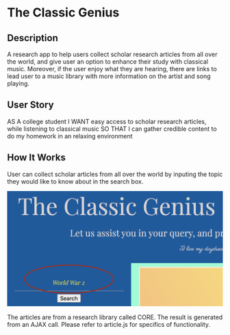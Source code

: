 # The Classic Genius

## Description 

A research app to help users collect scholar research articles from all over the world, and give user an option to enhance their study with classical music. Moreover, if the user enjoy what they are hearing, there are links to lead user to a music library with more information on the artist and song playing. 

## User Story

AS A college student 
I WANT easy access to scholar research articles, while listening to classical music
SO THAT I can gather credible content to do my homework in an relaxing environment

## How It Works 

User can collect scholar articles from all over the world by inputing the topic they would like to know about in the search box. 

<img src="screenshots/searchEx.png">

The articles are from a research library called CORE. The result is generated from an AJAX call. Please refer to article.js for specifics of functionality. 
